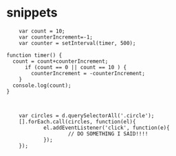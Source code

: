 # snippets

        var count = 10;
        var counterIncrement=-1;
        var counter = setInterval(timer, 500); 

    function timer() {
      count = count+counterIncrement;
          if (count == 0 || count == 10 ) {
            counterIncrement = -counterIncrement;
        }
      console.log(count);
    }



        var circles = d.querySelectorAll('.circle');
        [].forEach.call(circles, function(el){
                el.addEventListener('click', function(e){      
                        // DO SOMETHING I SAID!!!! 
                });
        });
